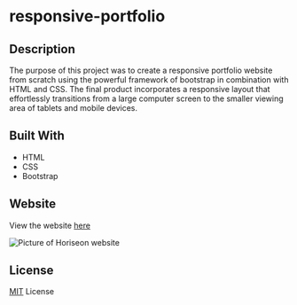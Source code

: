 # responsive-portfolio

## Description

The purpose of this project was to create a responsive portfolio website from scratch using the powerful framework of bootstrap in combination with HTML and CSS. The final product incorporates a responsive layout that effortlessly transitions from a large computer screen to the smaller viewing area of tablets and mobile devices. 

## Built With

* HTML
* CSS
* Bootstrap

## Website

View the website [here](https://bhayes11.github.io/responsive-portfolio/)

![Picture of Horiseon website](horiseon_screenshot.png)

## License

[MIT](https://choosealicense.com/licenses/mit/#) License